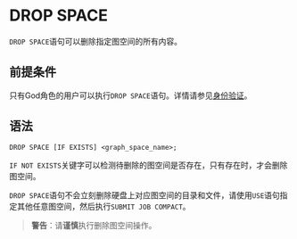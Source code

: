 # DROP SPACE

`DROP SPACE`语句可以删除指定图空间的所有内容。

## 前提条件

只有God角色的用户可以执行`DROP SPACE`语句。详情请参见[身份验证](../../7.data-security/1.authentication/1.authentication.md)。

## 语法

```ngql
DROP SPACE [IF EXISTS] <graph_space_name>;
```

`IF NOT EXISTS`关键字可以检测待删除的图空间是否存在，只有存在时，才会删除图空间。

`DROP SPACE`语句不会立刻删除硬盘上对应图空间的目录和文件，请使用`USE`语句指定其他任意图空间，然后执行`SUBMIT JOB COMPACT`。

>**警告**：请**谨慎**执行删除图空间操作。